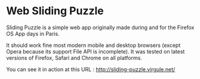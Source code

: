 Web Sliding Puzzle
==================

Sliding Puzzle is a simple web app originally made during and for the Firefox OS
App days in Paris.

It should work fine most modern mobile and desktop browsers (except Opera 
because its support File API is incomplete). It was tested on latest versions of
Firefox, Safari and Chrome on all platforms.

You can see it in action at this URL : http://sliding-puzzle.virgule.net/
